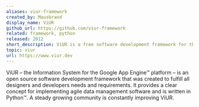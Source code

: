 ```yaml
---
aliases: viur-framework
created_by: Mausbrand
display_name: ViUR
github_url: https://github.com/viur-framework
related: framework, python
released: 2012
short_description: ViUR is a free software development framework for the Google App Engine written in Python.
topic: viur
url: https://www.viur.dev
---
```

ViUR – the Information System for the Google App Engine™ platform – is an open source software development framework that was created to fulfill all designers and developers needs and requirements. It provides a clear concept for implementing agile data management software and is written in Python™. A steady growing community is constantly improving ViUR.
